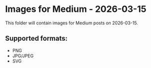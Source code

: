 # Images for Medium - 2026-03-15

This folder will contain images for Medium posts on 2026-03-15.

## Supported formats:
- PNG
- JPG/JPEG
- SVG
